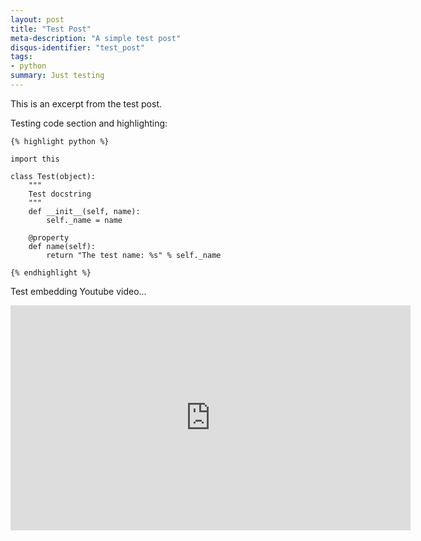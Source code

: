 ```yaml
---
layout: post
title: "Test Post"
meta-description: "A simple test post"
disqus-identifier: "test_post"
tags: 
- python
summary: Just testing
---
```


<!-- excerpt start -->
This is an excerpt from the test post.
<!-- excerpt end -->

Testing code section and highlighting:

    {% highlight python %}

    import this
    
    class Test(object):
        """
        Test docstring
        """
        def __init__(self, name):
            self._name = name
    
        @property
        def name(self):
            return "The test name: %s" % self._name
    
    {% endhighlight %}

Test embedding Youtube video...

<iframe width="640" height="360" src="http://www.youtube.com/embed/FJ7QsEytQq4?rel=0" frameborder="0" allowfullscreen></iframe>


